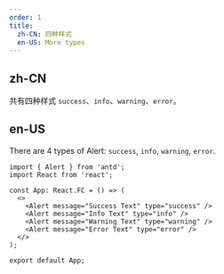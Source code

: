 ```yaml
---
order: 1
title:
  zh-CN: 四种样式
  en-US: More types
---
```


## zh-CN

共有四种样式 `success`、`info`、`warning`、`error`。

## en-US

There are 4 types of Alert: `success`, `info`, `warning`, `error`.

```tsx
import { Alert } from 'antd';
import React from 'react';

const App: React.FC = () => (
  <>
    <Alert message="Success Text" type="success" />
    <Alert message="Info Text" type="info" />
    <Alert message="Warning Text" type="warning" />
    <Alert message="Error Text" type="error" />
  </>
);

export default App;
```

<style>
[data-theme="compact"] .code-box-demo .ant-alert {
  margin-bottom: 8px;
}
</style>
